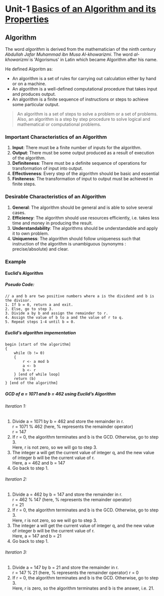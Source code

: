 # Unit-1 [Basics of an Algorithm and its Properties](https://egyankosh.ac.in/bitstream/123456789/73664/4/Unit-1.pdf)

## Algorithm
The word *algorithm* is derived from the mathematician of the ninth century *Abdullah Jafar Muhammad ibn Musa Al-khowarizmi*. The word *al-khowarizmi* is 'Algorismus' in Latin which became Algorithm after his name.

He defined Algoritm as:
- An algorithm is a set of rules for carrying out calculation either by hand or on a machine.
- An algorithm is a well-defined computational procedure that takes input and produces output.
- An algorithm is a finite sequence of instructions or steps to achieve some particular output.

> An algorithm is a set of steps to solve a problem or a set of problems. Also, an algorithm is a step by step procedure to solve logical and mathematical or computational problems.

### Important Characteristics of an Algorithm
1. **Input**: There must be a finite number of inputs for the algorithm.
2. **Output**: There must be some output produced as a result of execution of the algorithm.
3. **Definiteness**: There must be a definite sequence of operations for transformation of input into output.
4. **Effectiveness**: Every step of the algorithm should be basic and essential
5. **Finiteness**: The transformation of input to output must be achieved in finite steps.

### Desirable Characteristics of an Algorithm
1. **General**: The algorithm should be general and is able to solve several cases.
2. **Efficiency**: The algorithm should use resources efficiently, i.e. takes less time and money in producing the result.
3. **Understandability**: The algorithms should be understandable and apply it to own problem.
4. **Uniqueness**: The algorithm should follow uniqueness such that instruction of the algorithm is unambiguous (synonyms : precise/absolute) and clear.

### Example

#### Euclid’s Algorithm
##### Pseudo Code:
```plaintext
// a and b are two positive numbers where a is the dividend and b is the divisor.
1. If b = 0, return a and exit.
2. Else, go to step 3.
3. Divide a by b and assign the remainder to r.
4. Assign the value of b to a and the value of r to q.
5. Repeat steps 1-4 until b = 0.
```

##### Euclid's algorithm impementation
```
begin [start of the algorithm]
{
    while (b != 0)
    {
        r <- a mod b
        a <- b
        b <- r
    } [end of while loop]
    return (b)
} [end of the algorithm]
```

##### GCD of a = 1071 and b = 462 using Euclid’s Algorithm
###### Iteration 1:
1. Divide a = 1071 by b = 462 and store the remainder in r.  
    r = 1071 % 462 (here, % represents the remainder operator)  
    r = 147  
2. If r = 0, the algorithm terminates and b is the GCD. Otherwise, go to step 3.  
    Here, r is not zero, so we will go to step 3.
3. The integer a will get the current value of integer q, and the new value of integer b will be the current value of r.  
  Here, a = 462 and b = 147
4. Go back to step 1.

###### Iteration 2:
1. Divide a = 462 by b = 147 and store the remainder in r.  
    r = 462 % 147 (here, % represents the remainder operator)  
    r = 21 
2. If r = 0, the algorithm terminates and b is the GCD. Otherwise, go to step 3.  
  Here, r is not zero, so we will go to step 3.
3. The integer a will get the current value of integer q, and the new value of integer b will be the current value of r.  
  Here, a = 147 and b = 21
4. Go back to step 1.

###### Iteration 3:
1. Divide a = 147 by b = 21 and store the remainder in r.  
  r = 147 % 21 (here, % represents the remainder operator)
  r = 0
2. If r = 0, the algorithm terminates and b is the GCD. Otherwise, go to step 3.  
  Here, r is zero, so the algorithm terminates and b is the answer, i.e. 21.

